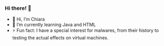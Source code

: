 ### Hi there! 👋


- 👋 Hi, I’m Chiara
- 🌱 I’m currently learning Java and HTML
- ⚡ Fun fact: I have a special interest for malwares, from their history to testing the actual effects on virtual machines.

<!---
FatalError-exe/FatalError-exe is a ✨ special ✨ repository because its `README.md` (this file) appears on your GitHub profile.
You can click the Preview link to take a look at your changes.
--->
